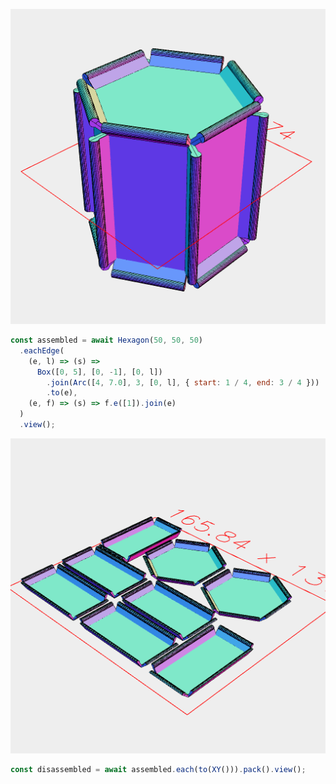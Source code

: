 ![Image](hex.md.assembled.png)

```JavaScript
const assembled = await Hexagon(50, 50, 50)
  .eachEdge(
    (e, l) => (s) =>
      Box([0, 5], [0, -1], [0, l])
        .join(Arc([4, 7.0], 3, [0, l], { start: 1 / 4, end: 3 / 4 }))
        .to(e),
    (e, f) => (s) => f.e([1]).join(e)
  )
  .view();
```

![Image](hex.md.disassembled.png)

```JavaScript
const disassembled = await assembled.each(to(XY())).pack().view();
```
